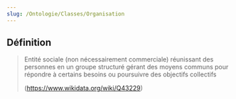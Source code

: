 ```yaml
---
slug: /Ontologie/Classes/Organisation
---
```


## Définition

> Entité sociale (non nécessairement commerciale) réunissant des personnes en un groupe structuré gérant des moyens communs pour répondre à certains besoins ou poursuivre des objectifs collectifs
> 
> (https://www.wikidata.org/wiki/Q43229)